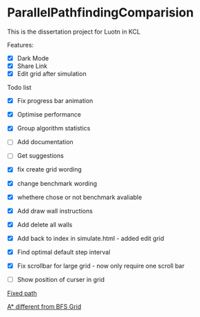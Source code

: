 # ParallelPathfindingComparision
This is the dissertation project for Luotn in KCL

Features:
 - [x] Dark Mode
 - [x] Share Link
 - [x] Edit grid after simulation

Todo list
 - [x] Fix progress bar animation
 - [x] Optimise performance
 - [x] Group algorithm statistics
 - [ ] Add documentation
 - [ ] Get suggestions
 - [x] fix create grid wording
 - [x] change benchmark wording
 - [x] whethere chose or not benchmark avaliable
 - [x] Add draw wall instructions
 - [x] Add delete all walls
 - [x] Add back to index in simulate.html - added edit grid
 - [x] Find optimal default step interval
 - [x] Fix scrollbar for large grid - now only require one scroll bar
 - [ ] Show position of curser in grid


[Fixed path](https://luotn.github.io/ParallelPathfindingComparision/simulate.html?g=14_20_swuuuwuuuwuuuwuwuwuwuwuwuwuwuwuwuwuwuwuwuwuwuwuwuwuwuwuwuwuwuwuwuwuwuwuwuwuwuwuwuwuwuwuwuwuwuwuwuwuwuwuwuwuwuwuwuwuwuwuwuwuwuwuwuwuwuwuwuwuwuwuwuwuwuwuwuwuwuwuwuwuwuwuwuwuwuwuwuwuwuwuwuwuwuwuwuwuwuwuwuwuwuwuwuwuwuwuwuwuwuwuwuwuwuwuwuwuwuwuwuwuwuwuwuwuwuwuwuwuwuwuwuwuuuwuuuwuuuwut&a=["AStar","Dijkstra","BFS","DFS"]&b=true)

[A* different from BFS Grid](https://luotn.github.io/ParallelPathfindingComparision/simulate.html?g=13_13_uuuuuuuuuuuuuuuuuuuwuuuuuuuuuuuuwuuuuuuuuuuuuwuuuuuuuuuuuuwuuuuuuuuuuuuwuuuuuuuusuuwuuuutuuuuuuuwwuuuuuuuuuuuuwuuuuuuuuuuuuwuuuuuuuuuuuuwuuuuuuuuuuuuwuuuuuuuuuuuuuuuuuuu&a=["AStar","Dijkstra","BFS","DFS"]&b=true)